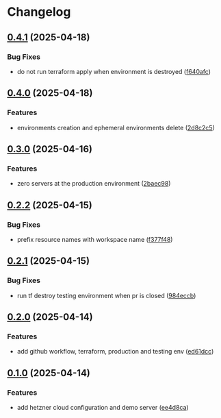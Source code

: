 # Changelog

## [0.4.1](https://github.com/xebis/hetzner-iac-cac/compare/v0.4.0...v0.4.1) (2025-04-18)

### Bug Fixes

* do not run terraform apply when environment is destroyed ([f640afc](https://github.com/xebis/hetzner-iac-cac/commit/f640afc0c62ac2a01a09c9d14eba39f722fb0855))

## [0.4.0](https://github.com/xebis/hetzner-iac-cac/compare/v0.3.0...v0.4.0) (2025-04-18)

### Features

* environments creation and ephemeral environments delete ([2d8c2c5](https://github.com/xebis/hetzner-iac-cac/commit/2d8c2c529af363b2ba4a6cd91142d59540f6c0c3))

## [0.3.0](https://github.com/xebis/hetzner-iac-cac/compare/v0.2.2...v0.3.0) (2025-04-16)

### Features

* zero servers at the production environment ([2baec98](https://github.com/xebis/hetzner-iac-cac/commit/2baec98c606e30b81e7df2541fcbcd3fc9bc2356))

## [0.2.2](https://github.com/xebis/hetzner-iac-cac/compare/v0.2.1...v0.2.2) (2025-04-15)

### Bug Fixes

* prefix resource names with workspace name ([f377f48](https://github.com/xebis/hetzner-iac-cac/commit/f377f4864f53e9ef6ddff9ce341a0e42dc138493))

## [0.2.1](https://github.com/xebis/hetzner-iac-cac/compare/v0.2.0...v0.2.1) (2025-04-15)

### Bug Fixes

* run tf destroy testing environment when pr is closed ([984eccb](https://github.com/xebis/hetzner-iac-cac/commit/984eccb5ee7b5c798f413d8c16352de9b4f22ff1))

## [0.2.0](https://github.com/xebis/hetzner-iac-cac/compare/v0.1.0...v0.2.0) (2025-04-14)

### Features

* add github workflow, terraform, production and testing env ([ed61dcc](https://github.com/xebis/hetzner-iac-cac/commit/ed61dcccafdca7f1f9e06d623c15df9b1421387a))

## [0.1.0](https://github.com/xebis/hetzner-iac-cac/compare/v0.0.0...v0.1.0) (2025-04-14)

### Features

* add hetzner cloud configuration and demo server ([ee4d8ca](https://github.com/xebis/hetzner-iac-cac/commit/ee4d8caa37451c79880e6a1915c1dd2e099ca0fa))
